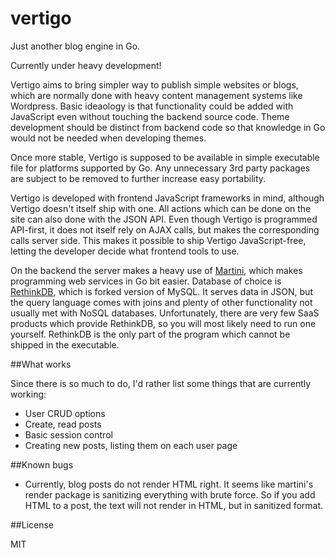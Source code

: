 vertigo
=======

Just another blog engine in Go.

Currently under heavy development!

Vertigo aims to bring simpler way to publish simple websites or blogs, which are normally done with heavy content management systems like Wordpress. Basic ideaology is that functionality could be added with JavaScript even without touching the backend source code. Theme development should be distinct from backend code so that knowledge in Go would not be needed when developing themes.

Once more stable, Vertigo is supposed to be available in simple executable file for platforms supported by Go. Any unnecessary 3rd party packages are subject to be removed to further increase easy portability.

Vertigo is developed with frontend JavaScript frameworks in mind, although Vertigo doesn't itself ship with one. All actions which can be done on the site can also done with the JSON API. Even though Vertigo is programmed API-first, it does not itself rely on AJAX calls, but makes the corresponding calls server side. This makes it possible to ship Vertigo JavaScript-free, letting the developer decide what frontend tools to use.

On the backend the server makes a heavy use of [Martini](http://martini.codegangsta.io/), which makes programming web services in Go bit easier. Database of choice is [RethinkDB](http://rethinkdb.com/), which is forked version of MySQL. It serves data in JSON, but the query language comes with joins and plenty of other functionality not usually met with NoSQL databases. Unfortunately, there are very few SaaS products which provide RethinkDB, so you will most likely need to run one yourself. RethinkDB is the only part of the program which cannot be shipped in the executable.

##What works

Since there is so much to do, I'd rather list some things that are currently working:

- User CRUD options
- Create, read posts
- Basic session control
- Creating new posts, listing them on each user page

##Known bugs

- Currently, blog posts do not render HTML right. It seems like martini's render package is sanitizing everything with brute force. So if you add HTML to a post, the text will not render in HTML, but in sanitized format.

##License

MIT